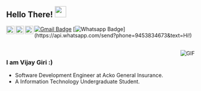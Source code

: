## Hello There! <img src="https://raw.githubusercontent.com/iampavangandhi/iampavangandhi/master/gifs/Hi.gif" width="30px"></h2>

<a href="https://www.linkedin.com/in/vijay-giri-11b1b4154/">
  <img align="left" alt="Vijay's Linkdein" width="22px" src="https://cdn.jsdelivr.net/npm/simple-icons@v3/icons/linkedin.svg" />
</a>

<a href="https://github.com/Vijay-Giri">
  <img align="left" alt="Vijay's Github" width="22px" src="https://cdn.jsdelivr.net/npm/simple-icons@v3/icons/github.svg" />
</a>

<a href="https://www.facebook.com/girivijay008/">
  <img align="left" alt="Vijay's Facebook" width="22px" src="https://cdn.jsdelivr.net/npm/simple-icons@v3/icons/facebook.svg" />
</a>

[![Gmail Badge](https://img.shields.io/badge/-Gmail-c14438?style=flat-square&logo=Gmail&logoColor=white&link=mailto:girivijay009@gmail.com)](mailto:girivijay009@gmail.com)
[![Whatsapp Badge](https://img.shields.io/badge/-Whatsapp-4CA143?style=flat-square&labelColor=4CA143&logo=whatsapp&logoColor=white&link=https://api.whatsapp.com/send?phone=9453834673&text=Hi!)](https://api.whatsapp.com/send?phone=9453834673&text=Hi!)

<br />


<img align="right" alt="GIF" src="https://media.giphy.com/media/L8K62iTDkzGX6/giphy.gif" />

### I am Vijay Giri :)
- Software Development Engineer at Acko General Insurance.
- A Information Technology Undergraduate Student.

<!--
**Vijay-Giri/Vijay-Giri** is a ✨ _special_ ✨ repository because its `README.md` (this file) appears on your GitHub profile.

Here are some ideas to get you started:

- 🔭 I’m currently working on ...
- 🌱 I’m currently learning ...
- 👯 I’m looking to collaborate on ...
- 🤔 I’m looking for help with ...
- 💬 Ask me about ...
- 📫 How to reach me: ...
- 😄 Pronouns: ...
- ⚡ Fun fact: ...
-->
